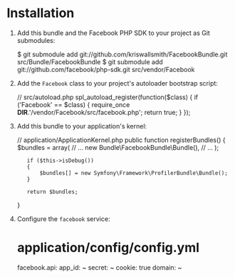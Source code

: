 Installation
============

  1. Add this bundle and the Facebook PHP SDK to your project as Git submodules:

        $ git submodule add git://github.com/kriswallsmith/FacebookBundle.git src/Bundle/FacebookBundle
        $ git submodule add git://github.com/facebook/php-sdk.git src/vendor/Facebook

  2. Add the `Facebook` class to your project's autoloader bootstrap script:

        // src/autoload.php
        spl_autoload_register(function($class) {
            if ('Facebook' == $class) {
                require_once __DIR__.'/vendor/Facebook/src/facebook.php';
                return true;
            }
        });

  3. Add this bundle to your application's kernel:

        // application/ApplicationKernel.php
        public function registerBundles()
        {
            $bundles = array(
                // ...
                new Bundle\FacebookBundle\Bundle(),
                // ...
            );

            if ($this->isDebug())
            {
                $bundles[] = new Symfony\Framework\ProfilerBundle\Bundle();
            }

            return $bundles;
        }

  4. Configure the `facebook` service:

        # application/config/config.yml
        facebook.api:
          app_id: ~
          secret: ~
          cookie: true
          domain: ~
